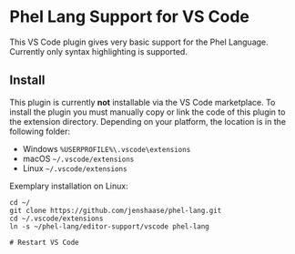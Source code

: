 # Phel Lang Support for VS Code

This VS Code plugin gives very basic support for the Phel Language. Currently only syntax highlighting is supported.

## Install

This plugin is currently __not__ installable via the VS Code marketplace. To install the plugin you must manually copy or link the code of this plugin to the extension directory. Depending on your platform, the location is in the following folder:

* Windows `%USERPROFILE%\.vscode\extensions`
* macOS `~/.vscode/extensions`
* Linux `~/.vscode/extensions`

Exemplary installation on Linux:

```
cd ~/
git clone https://github.com/jenshaase/phel-lang.git
cd ~/.vscode/extensions
ln -s ~/phel-lang/editor-support/vscode phel-lang

# Restart VS Code
```

